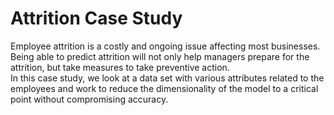# Attrition Case Study

Employee attrition is a costly and ongoing issue affecting most businesses. Being able to predict attrition will not only help managers prepare for the attrition, but take measures to take preventive action.
<br>
In this case study, we look at a data set with various attributes related to the employees and work to reduce the dimensionality of the model to a critical point without compromising accuracy.
